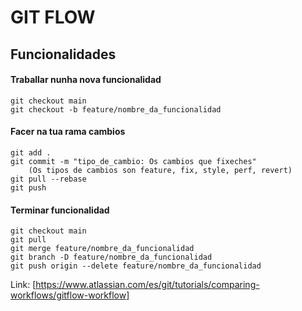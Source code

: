 # GIT FLOW

## Funcionalidades

#### Traballar nunha nova funcionalidad

    git checkout main
    git checkout -b feature/nombre_da_funcionalidad

#### Facer na tua rama cambios

    git add .
    git commit -m "tipo_de_cambio: Os cambios que fixeches"
        (Os tipos de cambios son feature, fix, style, perf, revert)
    git pull --rebase
    git push

#### Terminar funcionalidad

    git checkout main
    git pull
    git merge feature/nombre_da_funcionalidad
    git branch -D feature/nombre_da_funcionalidad
    git push origin --delete feature/nombre_da_funcionalidad

Link: [https://www.atlassian.com/es/git/tutorials/comparing-workflows/gitflow-workflow]